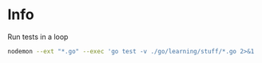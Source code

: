 # Info

Run tests in a loop

```sh
nodemon --ext "*.go" --exec 'go test -v ./go/learning/stuff/*.go 2>&1 | tee .dev/go-tests.log || exit 1'
```
